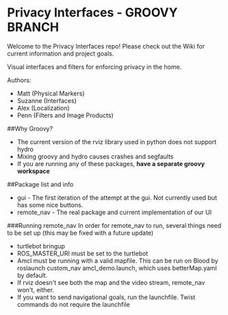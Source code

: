 Privacy Interfaces - GROOVY BRANCH
==================

Welcome to the Privacy Interfaces repo!  Please check out the Wiki for current information and project goals. 

Visual interfaces and filters for enforcing privacy in the home.

Authors: 
* Matt (Physical Markers)
* Suzanne (Interfaces)
* Alex (Localization)
* Penn (Filters and Image Products)

##Why Groovy?
* The current version of the rviz library used in python does not support hydro
* Mixing groovy and hydro causes crashes and segfaults
* If you are running any of these packages, **have a separate groovy workspace**

##Package list and info
* gui  - The first iteration of the attempt at the gui.  Not currently used but has some nice buttons.
* remote_nav - The real package and current implementation of our UI

###Running remote_nav
In order for remote_nav to run, several things need to be set up (this may be fixed with a future update)
* turtlebot bringup
* ROS_MASTER_URI must be set to the turtlebot
* Amcl must be running with a valid mapfile. This can be run on Blood by roslaunch custom_nav amcl_demo.launch, which uses betterMap.yaml by default.
* If rviz doesn't see both the map and the video stream, remote_nav won't, either. 
* If you want to send navigational goals, run the launchfile.  Twist commands do not require the launchfile
